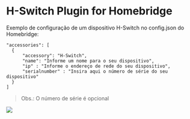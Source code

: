 
# H-Switch Plugin for Homebridge

Exemplo de configuração de um dispositivo H-Switch no config.json do Homebridge:

 ```
 "accessories": [
   {
       "accessory": "H-Switch",
       "name": "Informe um nome para o seu dispositivo",
       "ip" : "Informe o endereço de rede do seu dispositivo",
       "serialnumber" : "Insira aqui o número de série do seu dispositivo"
   }
 ]

```

> Obs.: O número de série é opcional

[![](https://scontent.fpoa10-1.fna.fbcdn.net/v/t1.0-9/29683359_2008233752836223_8865180325666098214_n.png?_nc_cat=0&oh=8731c63f4c6725c6f421da3e4138b791&oe=5B91F9C9)](http://bonesmart.tech)
